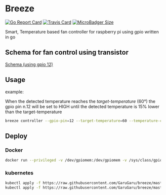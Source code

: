 # Breeze

[![Go Report Card](https://goreportcard.com/badge/github.com/GaruGaru/breeze)](https://goreportcard.com/report/github.com/GaruGaru/breeze)
[![Travis Card](https://travis-ci.org/GaruGaru/breeze.svg?branch=master)](https://travis-ci.org/GaruGaru/breeze)
[![MicroBadger Size](https://img.shields.io/microbadger/image-size/garugaru/breeze)](https://cloud.docker.com/u/garugaru/repository/docker/garugaru/breeze)
 

Smart, Temperature based fan controller for raspberry pi using gpio written in go

## Schema for fan control using transistor 
[Schema (using gpio 12)](https://4.bp.blogspot.com/-iiFMc_3jrdU/XGDhy20-EbI/AAAAAAAAAlc/wJ_u3oXGZqkkS8kh9VBjhQdyrmaXKpRdQCK4BGAYYCw/s1600/gpio-fan.png)

## Usage

example: 

When the detected temperature reaches the *target-temperature* (60°) the gpio pin n.12 will be set to HIGH until the detected temperature
is 15% lower than the target-temperature 


```bash
breeze controller --gpio-pin=12 --target-temperature=60 --temperature-cooldown-percent=15
```

## Deploy 

### Docker
```bash
docker run --privileged -v /dev/gpiomem:/dev/gpiomem -v /sys/class/gpio:/sys/class/gpio garugaru/breeze:arm-latest controller 
```

### kubernetes
```bash
kubectl apply -f https://raw.githubusercontent.com/GaruGaru/breeze/master/kubernetes/0_namespace.yml
kubectl apply -f https://raw.githubusercontent.com/GaruGaru/breeze/master/kubernetes/1_deployment.yml
```



 